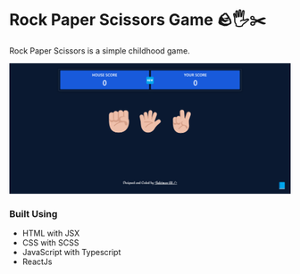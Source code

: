# Rock Paper Scissors Game 🪨🖐️✂️  

Rock Paper Scissors is a simple childhood game.

![Alt text](./site-image.png)

### Built Using
- HTML with JSX
- CSS with SCSS
- JavaScript with Typescript 
- ReactJs
